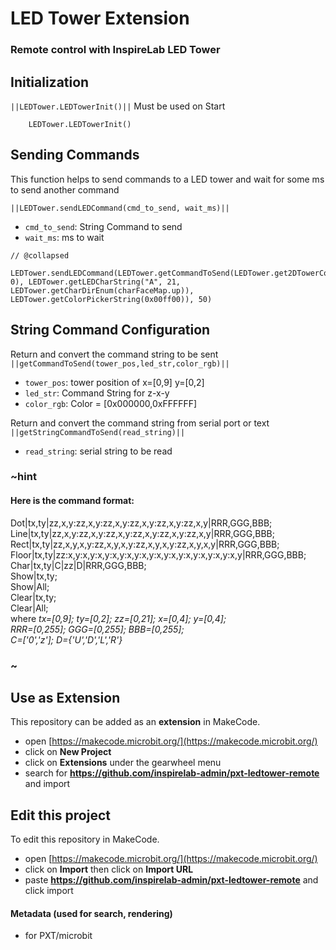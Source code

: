 # LED Tower Extension
### Remote control with InspireLab LED Tower


## Initialization
``||LEDTower.LEDTowerInit()||`` Must be used on Start
```blocks
    LEDTower.LEDTowerInit()
```

## Sending Commands
This function helps to send commands to a LED tower and wait for some ms to send another command

``||LEDTower.sendLEDCommand(cmd_to_send, wait_ms)||``
* `cmd_to_send`: String Command to send
* `wait_ms`: ms to wait
```block
// @collapsed
    LEDTower.sendLEDCommand(LEDTower.getCommandToSend(LEDTower.get2DTowerCoor(0, 0), LEDTower.getLEDCharString("A", 21, LEDTower.getCharDirEnum(charFaceMap.up)), LEDTower.getColorPickerString(0x00ff00)), 50)
```

## String Command Configuration

Return and convert the command string to be sent
`||getCommandToSend(tower_pos,led_str,color_rgb)||`
* `tower_pos`: tower position of x=[0,9] y=[0,2]
* `led_str`: Command String for z-x-y
* `color_rgb`: Color = [0x000000,0xFFFFFF]

Return and convert the command string from serial port or text
`||getStringCommandToSend(read_string)||`  
* `read_string`: serial string to be read   

### ~hint

#### Here is the command format:
Dot|tx,ty|zz,x,y:zz,x,y:zz,x,y:zz,x,y:zz,x,y:zz,x,y|RRR,GGG,BBB;  
Line|tx,ty|zz,x,y:zz,x,y:zz,x,y:zz,x,y:zz,x,y:zz,x,y|RRR,GGG,BBB;  
Rect|tx,ty|zz,x,y,x,y:zz,x,y,x,y:zz,x,y,x,y:zz,x,y,x,y|RRR,GGG,BBB;  
Floor|tx,ty|zz:x,y:x,y:x,y:x,y:x,y:x,y:x,y:x,y:x,y:x,y:x,y:x,y|RRR,GGG,BBB;  
Char|tx,ty|C|zz|D|RRR,GGG,BBB;  
Show|tx,ty;  
Show|All;  
Clear|tx,ty;     
Clear|All;  
where *tx=[0,9]; ty=[0,2]; zz=[0,21]; x=[0,4]; y=[0,4];*  
*RRR=[0,255]; GGG=[0,255]; BBB=[0,255];*  
*C=['0','z']; D={'U','D','L','R'}*
### ~
    



## Use as Extension

This repository can be added as an **extension** in MakeCode.

* open [https://makecode.microbit.org/](https://makecode.microbit.org/)
* click on **New Project**
* click on **Extensions** under the gearwheel menu
* search for **https://github.com/inspirelab-admin/pxt-ledtower-remote** and import

## Edit this project

To edit this repository in MakeCode.

* open [https://makecode.microbit.org/](https://makecode.microbit.org/)
* click on **Import** then click on **Import URL**
* paste **https://github.com/inspirelab-admin/pxt-ledtower-remote** and click import

#### Metadata (used for search, rendering)

* for PXT/microbit
<script src="https://makecode.com/gh-pages-embed.js"></script><script>makeCodeRender("{{ site.makecode.home_url }}", "{{ site.github.owner_name }}/{{ site.github.repository_name }}");</script>